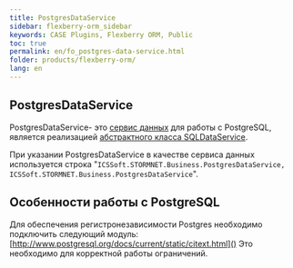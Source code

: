 ```yaml
---
title: PostgresDataService
sidebar: flexberry-orm_sidebar
keywords: CASE Plugins, Flexberry ORM, Public
toc: true
permalink: en/fo_postgres-data-service.html
folder: products/flexberry-orm/
lang: en
---
```


## PostgresDataService

PostgresDataService- это [сервис данных](fo_data-service.html) для работы с PostgreSQL, является реализацией [абстрактного класса SQLDataService](fo_sql-data-service.html).

При указании PostgresDataService в качестве сервиса данных используется строка "`ICSSoft.STORMNET.Business.PostgresDataService, ICSSoft.STORMNET.Business.PostgresDataService`".

## Особенности работы с PostgreSQL

Для обеспечения регистронезависимости Postgres необходимо подключить следующий модуль: [http://www.postgresql.org/docs/current/static/citext.html]()
Это необходимо для корректной работы ограничений.
